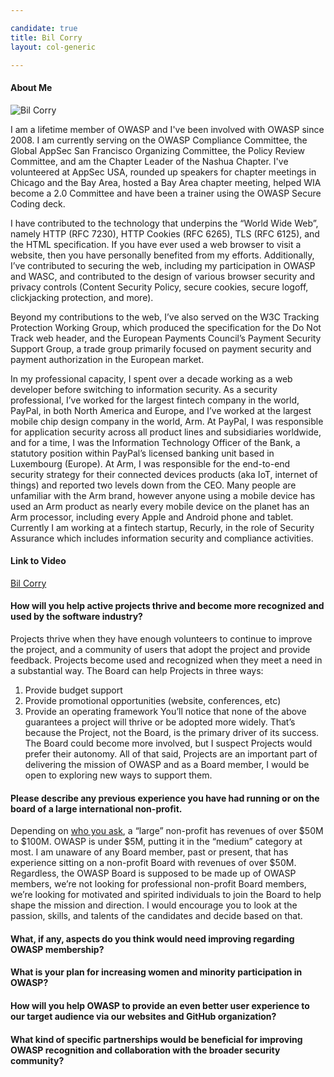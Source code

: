 ```yaml
---

candidate: true
title: Bil Corry
layout: col-generic

---
```


#### About Me
![Bil Corry](/www-board-candidates/assets/images/bil_corry.jpg)

I am a lifetime member of OWASP and I've been involved with OWASP since 2008. I am currently serving on the OWASP Compliance Committee, the Global AppSec San Francisco Organizing Committee, the Policy Review Committee, and am the Chapter Leader of the Nashua Chapter.  I've volunteered at AppSec USA, rounded up speakers for chapter meetings in Chicago and the Bay Area, hosted a Bay Area chapter meeting, helped WIA become a 2.0 Committee and have been a trainer using the OWASP Secure Coding deck.

I have contributed to the technology that underpins the “World Wide Web”, namely HTTP (RFC 7230), HTTP Cookies (RFC 6265), TLS (RFC 6125), and the HTML specification. If you have ever used a web browser to visit a website, then you have personally benefited from my efforts. Additionally, I’ve contributed to securing the web, including my participation in OWASP and WASC, and contributed to the design of various browser security and privacy controls (Content Security Policy, secure cookies, secure logoff, clickjacking protection, and more).

Beyond my contributions to the web, I’ve also served on the W3C Tracking Protection Working Group, which produced the specification for the Do Not Track web header, and the European Payments Council’s Payment Security Support Group, a trade group primarily focused on payment security and payment authorization in the European market.

In my professional capacity, I spent over a decade working as a web developer before switching to information security. As a security professional, I’ve worked for the largest fintech company in the world, PayPal, in both North America and Europe, and I’ve worked at the largest mobile chip design company in the world, Arm. At PayPal, I was responsible for application security across all product lines and subsidiaries worldwide, and for a time, I was the Information Technology Officer of the Bank, a statutory position within PayPal’s licensed banking unit based in Luxembourg (Europe). At Arm, I was responsible for the end-to-end security strategy for their connected devices products (aka IoT, internet of things) and reported two levels down from the CEO. Many people are unfamiliar with the Arm brand, however anyone using a mobile device has used an Arm product as nearly every mobile device on the planet has an Arm processor, including every Apple and Android phone and tablet.  Currently I am working at a fintech startup, Recurly, in the role of Security Assurance which includes information security and compliance activities.

#### Link to Video
[Bil Corry](#)

#### How will you help active projects thrive and become more recognized and used by the software industry?

Projects thrive when they have enough volunteers to continue to improve the project, and a community of users that adopt the project and provide feedback.
Projects become used and recognized when they meet a need in a substantial way.
The Board can help Projects in three ways:
1. Provide budget support
2. Provide promotional opportunities (website, conferences, etc)
3. Provide an operating framework
You’ll notice that none of the above guarantees a project will thrive or be adopted more widely.  That’s because the Project, not the Board, is the primary driver of its success.  The Board could become more involved, but I suspect Projects would prefer their autonomy.
All of that said, Projects are an important part of delivering the mission of OWASP and as a Board member, I would be open to exploring new ways to support them.

#### Please describe any previous experience you have had running or on the board of a large international non-profit.

Depending on [who you ask]( https://learning.candid.org/resources/blog/how-do-you-define-a-nonprofits-size/), a “large” non-profit has revenues of over $50M to $100M.  OWASP is under $5M, putting it in the “medium” category at most.  I am unaware of any Board member, past or present, that has experience sitting on a non-profit Board with revenues of over $50M.
Regardless, the OWASP Board is supposed to be made up of OWASP members, we’re not looking for professional non-profit Board members, we’re looking for motivated and spirited individuals to join the Board to help shape the mission and direction.  I would encourage you to look at the passion, skills, and talents of the candidates and decide based on that. 

#### What, if any, aspects do you think would need improving regarding OWASP membership?



#### What is your plan for increasing women and minority participation in OWASP?



#### How will you help OWASP to provide an even better user experience to our target audience via our websites and GitHub organization?



#### What kind of specific partnerships would be beneficial for improving OWASP recognition and collaboration with the broader security community?


